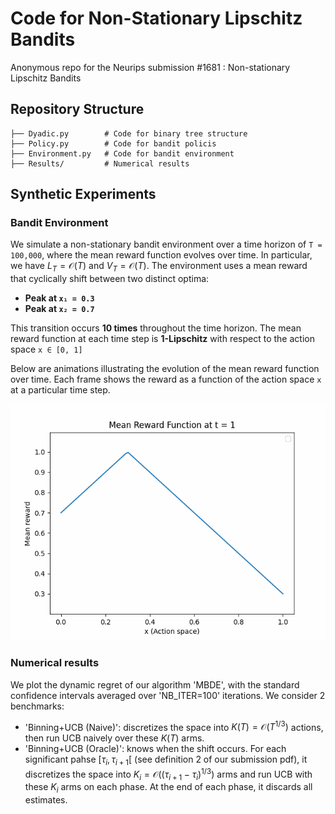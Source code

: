 # Code for Non-Stationary Lipschitz Bandits

Anonymous repo for the Neurips submission #1681 : Non-stationary Lipschitz Bandits

## Repository Structure

``` shell
├── Dyadic.py        # Code for binary tree structure
├── Policy.py        # Code for bandit policis
├── Environment.py   # Code for bandit environment
├── Results/         # Numerical results
```

## Synthetic Experiments

### Bandit Environment
We simulate a non-stationary bandit environment over a time horizon of `T = 100,000`, where the mean reward function evolves over time. In particular, we have $L_T=\mathcal{O}(T)$ and $V_T = \mathcal{O}(T)$. The environment uses a mean reward that cyclically shift between two distinct optima:
- **Peak at `x₁ = 0.3`**
- **Peak at `x₂ = 0.7`**
  
This transition occurs **10 times** throughout the time horizon. The mean reward function at each time step is **1-Lipschitz** with respect to the action space `x ∈ [0, 1]`

Below are animations illustrating the evolution of the mean reward function over time. Each frame shows the reward as a function of the action space `x` at a particular time step.

![Mean reward](mean_reward_evolution.gif)


### Numerical results
We plot the dynamic regret of our algorithm 'MBDE', with the standard confidence intervals averaged over 'NB_ITER=100' iterations.
We consider 2 benchmarks:
- 'Binning+UCB (Naive)': discretizes the space into $K(T)=\mathcal{O}(T^{1/3})$ actions, then run UCB naively over these $K(T)$ arms.
- 'Binning+UCB (Oracle)': knows when the shift occurs. For each significant pahse $[\tau_i, \tau_{i+1}[$ (see definition 2 of our submission pdf), it discretizes the space into $K_i=\mathcal{O}((\tau_{i+1}-\tau_i)^{1/3})$ arms and run UCB with these $K_i$ arms on each phase. At the end of each phase, it discards all estimates.
